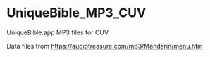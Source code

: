 # UniqueBible_MP3_CUV

UniqueBible.app MP3 files for CUV

Data files from <https://audiotreasure.com/mp3/Mandarin/menu.htm>
